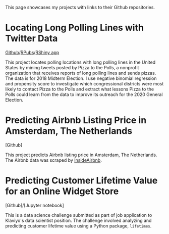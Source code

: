 This page showcases my projects with links to their Github repositories. 

# Locating Long Polling Lines with Twitter Data

[Github](https://github.com/amikami102/pizza_to_the_polls)/[RPubs](https://rpubs.com/afmikami/pizza_to_the_polls)/[RShiny app](https://asakomikami.shinyapps.io/pizza_to_the_polls/)

This project locates polling locations with long polling lines in the United States by mining tweets posted by Pizza to the Polls, a nonprofit organization that receives reports of long polling lines and sends pizzas. The data is for 2018 Midterm Election. I use negative binomial regression and propensity score to investigate which congressional districts were most likely to contact Pizza to the Polls and extract what lessons Pizza to the Polls could learn from the data to improve its outreach for the 2020 General Election. 

# Predicting Airbnb Listing Price in Amsterdam, The Netherlands

[Github]

This project predicts Airbnb listing price in Amsterdam, The Netherlands. The Airbnb data was scraped by [InsideAirbnb](http://insideairbnb.com/). 

# Predicting Customer Lifetime Value for an Online Widget Store

[Github]/[Jupyter notebook]

This is a data science challenge submitted as part of job application to Klaviyo's data scientist position. The challenge involved analyzing and predicting customer lifetime value using a Python package, `lifetimes`. 





